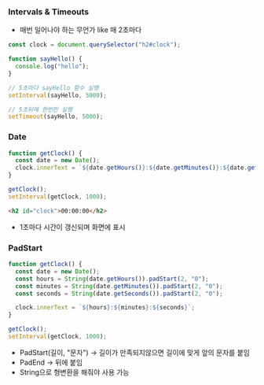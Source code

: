 ### Intervals & Timeouts

- 매번 일어나야 하는 무언가 like 매 2초마다

```javascript
const clock = document.querySelector("h2#clock");

function sayHello() {
  console.log("hello");
}

// 5초마다 sayHello 함수 실행
setInterval(sayHello, 5000);

// 5초뒤에 한번만 실행
setTimeout(sayHello, 5000);
```



### Date

```javascript
function getClock() {
  const date = new Date();
  clock.innerText = `${date.getHours()}:${date.getMinutes()}:${date.getSeconds()}`;
}

getClock();
setInterval(getClock, 1000);
```

```html
<h2 id="clock">00:00:00</h2>
```

- 1초마다 시간이 갱신되며 화면에 표시



### PadStart

```javascript
function getClock() {
  const date = new Date();
  const hours = String(date.getHours()).padStart(2, "0");
  const minutes = String(date.getMinutes()).padStart(2, "0");
  const seconds = String(date.getSeconds()).padStart(2, "0");

  clock.innerText = `${hours}:${minutes}:${seconds}`;
}

getClock();
setInterval(getClock, 1000);
```



- PadStart(길이, "문자") -> 길이가 만족되지않으면 길이에 맞게 앞의 문자를 붙임
- PadEnd -> 뒤에 붙임
- String으로 형변환을 해줘야 사용 가능
